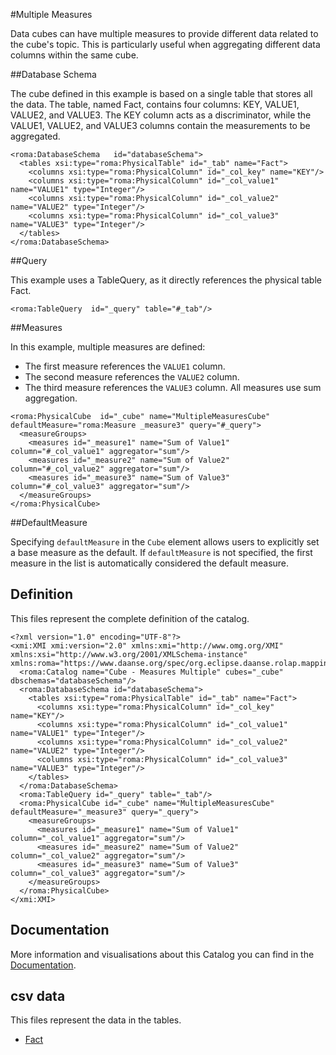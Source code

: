 #Multiple Measures

Data cubes can have multiple measures to provide different data related to the cube's topic. This is particularly useful when aggregating different data columns within the same cube.


##Database Schema

The cube defined in this example is based on a single table that stores all the data. The table, named Fact, contains four columns: KEY, VALUE1, VALUE2, and VALUE3. The KEY column acts as a discriminator, while the VALUE1, VALUE2, and VALUE3 columns contain the measurements to be aggregated.


```xmi
<roma:DatabaseSchema   id="databaseSchema">
  <tables xsi:type="roma:PhysicalTable" id="_tab" name="Fact">
    <columns xsi:type="roma:PhysicalColumn" id="_col_key" name="KEY"/>
    <columns xsi:type="roma:PhysicalColumn" id="_col_value1" name="VALUE1" type="Integer"/>
    <columns xsi:type="roma:PhysicalColumn" id="_col_value2" name="VALUE2" type="Integer"/>
    <columns xsi:type="roma:PhysicalColumn" id="_col_value3" name="VALUE3" type="Integer"/>
  </tables>
</roma:DatabaseSchema>

```

##Query

This example uses a TableQuery, as it directly references the physical table Fact.


```xmi
<roma:TableQuery  id="_query" table="#_tab"/>

```

##Measures

In this example, multiple measures are defined:
- The first measure references the `VALUE1` column.
- The second measure references the `VALUE2` column.
- The third measure references the `VALUE3` column.
All measures use sum aggregation.


```xmi
<roma:PhysicalCube  id="_cube" name="MultipleMeasuresCube" defaultMeasure="roma:Measure _measure3" query="#_query">
  <measureGroups>
    <measures id="_measure1" name="Sum of Value1" column="#_col_value1" aggregator="sum"/>
    <measures id="_measure2" name="Sum of Value2" column="#_col_value2" aggregator="sum"/>
    <measures id="_measure3" name="Sum of Value3" column="#_col_value3" aggregator="sum"/>
  </measureGroups>
</roma:PhysicalCube>

```

##DefaultMeasure

Specifying `defaultMeasure` in the `Cube` element allows users to explicitly set a base measure as the default. If `defaultMeasure` is not specified, the first measure in the list is automatically considered the default measure.



## Definition

This files represent the complete definition of the catalog.

```xmi
<?xml version="1.0" encoding="UTF-8"?>
<xmi:XMI xmi:version="2.0" xmlns:xmi="http://www.omg.org/XMI" xmlns:xsi="http://www.w3.org/2001/XMLSchema-instance" xmlns:roma="https://www.daanse.org/spec/org.eclipse.daanse.rolap.mapping">
  <roma:Catalog name="Cube - Measures Multiple" cubes="_cube" dbschemas="databaseSchema"/>
  <roma:DatabaseSchema id="databaseSchema">
    <tables xsi:type="roma:PhysicalTable" id="_tab" name="Fact">
      <columns xsi:type="roma:PhysicalColumn" id="_col_key" name="KEY"/>
      <columns xsi:type="roma:PhysicalColumn" id="_col_value1" name="VALUE1" type="Integer"/>
      <columns xsi:type="roma:PhysicalColumn" id="_col_value2" name="VALUE2" type="Integer"/>
      <columns xsi:type="roma:PhysicalColumn" id="_col_value3" name="VALUE3" type="Integer"/>
    </tables>
  </roma:DatabaseSchema>
  <roma:TableQuery id="_query" table="_tab"/>
  <roma:PhysicalCube id="_cube" name="MultipleMeasuresCube" defaultMeasure="_measure3" query="_query">
    <measureGroups>
      <measures id="_measure1" name="Sum of Value1" column="_col_value1" aggregator="sum"/>
      <measures id="_measure2" name="Sum of Value2" column="_col_value2" aggregator="sum"/>
      <measures id="_measure3" name="Sum of Value3" column="_col_value3" aggregator="sum"/>
    </measureGroups>
  </roma:PhysicalCube>
</xmi:XMI>

```
## Documentation

More information and visualisations about this Catalog you can find in the [Documentation](./DOCUMENTATION.MD).

## csv data


This files represent the data in the tables.

- [Fact](./data/Fact.csv)

